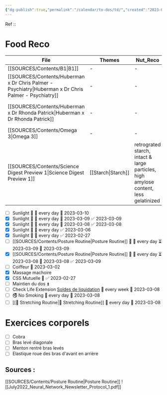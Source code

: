 ```yaml
---
{"dg-publish":true,"permalink":"/calendar/to-dos/td/","created":"2023-02-23T18:52:26.903+01:00","updated":"2023-04-22T13:27:22.397+02:00"}
---
```


Ref :: 
#

# Food Reco
| File                                                                                                     | Themes             | Nut_Reco                                                                             | Food_Reco                                              |
| -------------------------------------------------------------------------------------------------------- | ------------------ | ------------------------------------------------------------------------------------ | ------------------------------------------------------ |
| [[SOURCES/Contents/B1\|B1]]                                                                           | \-                 | \-                                                                                   | \-                                                     |
| [[SOURCES/Contents/Huberman x Dr Chris Palmer - Psychiatry\|Huberman x Dr Chris Palmer - Psychiatry]] | \-                 | \-                                                                                   | \-                                                     |
| [[SOURCES/Contents/Huberman x Dr Rhonda Patrick\|Huberman x Dr Rhonda Patrick]]                       | \-                 | \-                                                                                   | [[Sardines\|Sardines]], [[Walnuts\|Walnuts]], Microalgae oil, [[Moringa\|Moringa]] |
| [[SOURCES/Contents/Omega 3\|Omega 3]]                                                                 | \-                 | \-                                                                                   | \-                                                     |
| [[SOURCES/Contents/Science Digest Preview 1\|Science Digest Preview 1]]                               | [[Starch\|Starch]] | retrograted starch, intact & large particles, high amylose content, less gelatinized | Reheated rice, whole peas                              |



- [ ] Sunlight 🔼 🔁 every day 📅 2023-03-10
- [x] Sunlight 🔼 🔁 every day 📅 2023-03-09 ✅ 2023-03-09
- [x] Sunlight 🔼 🔁 every day 📅 2023-03-08 ✅ 2023-03-08
- [x] Sunlight 🔼 🔁 every day ✅ 2023-03-06
- [x] Sunlight 🔼 🔁 every day ✅ 2023-02-27
- [ ] [[SOURCES/Contents/Posture Routine\|Posture Routine]] 🔼 🔁 every day ⏳ 2023-03-09 📅 2023-03-09
- [x] [[SOURCES/Contents/Posture Routine\|Posture Routine]] 🔼 🔁 every day ⏳ 2023-03-08 📅 2023-03-08 ✅ 2023-03-09
- [ ] Coiffeur 📅 2023-03-02
- [x] Massage machoire 
- [x] CSS Mutuelle 🔼 ✅ 2023-02-27
- [ ] Maintien du dos ⏫ 
- [ ] Check Life Extension [Soldes de liquidation](https://www.lifeextensioneurope.fr/vente/soldes-de-liquidation/) 🔁 every week 📅 2023-03-08
- [ ] 🚭 No Smoking 🔁 every day 📅 2023-03-08
- [ ] [[🧘 Stretching Routine\|🧘 Stretching Routine]] 🔁 every day 📅 2023-03-08

# Exercices corporels
- [ ] Cobra
- [ ] Bras levé diagonale
- [ ] Menton rentré bras levés 
- [ ] Elastique roue des bras d'avant en arrière

## Sources : 
[[SOURCES/Contents/Posture Routine\|Posture Routine]]
![[July2022_Neural_Network_Newsletter_Protocol_1.pdf]]
